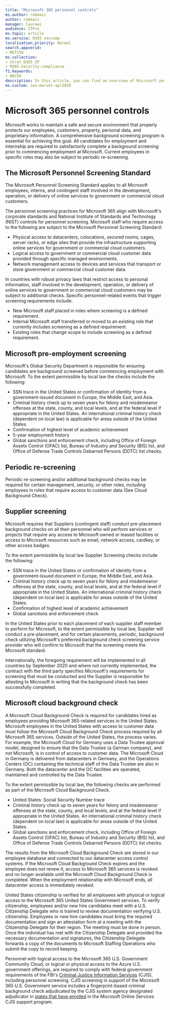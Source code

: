```yaml
---
title: "Microsoft 365 personnel controls"
ms.author: robmazz
author: robmazz
manager: laurawi
audience: ITPro
ms.topic: article
ms.service: O365-seccomp
localization_priority: Normal
search.appverid:
- MET150
ms.collection:
- Strat_O365_IP
- M365-security-compliance
f1.keywords:
- NOCSH
description: In this article, you can find an overview of Microsoft personnel screening practices for Microsoft 365.
ms.custom: seo-marvel-apr2020
---
```


# Microsoft 365 personnel controls

Microsoft works to maintain a safe and secure environment that properly protects our employees, customers, property, personal data, and proprietary information. A comprehensive background screening program is essential for achieving this goal. All candidates for employment and internship are required to satisfactorily complete a background screening prior to commencing employment at Microsoft. Current employees in specific roles may also be subject to periodic re-screening.

## The Microsoft Personnel Screening Standard

The Microsoft Personnel Screening Standard applies to all Microsoft employees, interns, and contingent staff involved in the development, operation, or delivery of online services to government or commercial cloud customers.

The personnel screening practices for Microsoft 365 align with Microsoft's corporate standards and National Institute of Standards and Technology (NIST) controls for personnel screening. Microsoft staff who require access to the following are subject to the Microsoft Personnel Screening Standard:

- Physical access to datacenters, colocations, secured rooms, cages, server racks, or edge sites that provide the infrastructure supporting online services for government or commercial cloud customers.
- Logical access to government or commercial cloud customer data provided through specific managed environments.
- Network management access to devices and services that transport or store government or commercial cloud customer data.

In countries with robust privacy laws that restrict access to personal information, staff involved in the development, operation, or delivery of online services to government or commercial cloud customers may be subject to additional checks. Specific personnel-related events that trigger screening requirements include:

- New Microsoft staff placed in roles where screening is a defined requirement.
- Internal Microsoft staff transferred or moved to an existing role that currently includes screening as a defined requirement.
- Existing roles that change scope to include screening as a defined requirement.

## Microsoft pre-employment screening

Microsoft's Global Security Department is responsible for ensuring candidates are background screened before commencing employment with Microsoft.
To the extent permissible by local law the checks include the following:

- SSN trace in the United States or confirmation of identity from a government-issued document in Europe, the Middle East, and Asia.
- Criminal history check up to seven years for felony and misdemeanor offenses at the state, county, and local levels, and at the federal level if appropriate in the United States. An international criminal history check (dependent on local law) is applicable for areas outside of the United States.
- Confirmation of highest level of academic achievement
- 5-year employment history
- Global sanctions and enforcement check, including Office of Foreign Assets Control (OFAC) list, Bureau of Industry and Security (BIS) list, and Office of Defense Trade Controls Debarred Persons (DDTC) list checks.

## Periodic re-screening

Periodic re-screening and/or additional background checks may be required for certain management, security, or other roles, including employees in roles that require access to customer data (See Cloud Background Check).

## Supplier screening

Microsoft requires that Suppliers (contingent staff) conduct pre-placement background checks on all their personnel who will perform services or projects that require any access to Microsoft owned or leased facilities or access to Microsoft resources such as email, network access, cardkey, or other access badges.

To the extent permissible by local law Supplier Screening checks include the following:

- SSN trace in the United States or confirmation of identity from a government-issued document in Europe, the Middle East, and Asia.
- Criminal history check up to seven years for felony and misdemeanor offenses at the state, county, and local levels, and at the federal level if appropriate in the United States. An international criminal history check (dependent on local law) is applicable for areas outside of the United States.
- Confirmation of highest level of academic achievement
- Global sanctions and enforcement check

In the United States prior to each placement of each supplier staff member to perform for Microsoft, to the extent permissible by local law, Supplier will conduct a pre-placement, and for certain placements, periodic, background check utilizing Microsoft's preferred background check screening service provider who will confirm to Microsoft that the screening meets the Microsoft standard. 

Internationally, the foregoing requirement will be implemented in all countries by September 2020 and where not currently implemented, the contract with the third party specifies Microsoft's requirements for screening that must be conducted and the Supplier is responsible for attesting to Microsoft in writing that the background check has been successfully completed.

## Microsoft cloud background check

A Microsoft Cloud Background Check is required for candidates hired as employees providing Microsoft 365-related services in the United States. Microsoft employees in the United States with access to customer data must follow the Microsoft Cloud Background Check process required by all Microsoft 365 services. Outside of the United States, the process varies. For example, the Microsoft Cloud for Germany uses a Data Trustee approval model, designed to ensure that the Data Trustee (a German company), and not Microsoft, is in control of access to customer data. The Microsoft Cloud in Germany is delivered from datacenters in Germany, and the Operations Centers (OC) containing the technical staff of the Data Trustee are also in Germany. Both the datacenter and the OC facilities are operated, maintained and controlled by the Data Trustee.

To the extent permissible by local law, the following checks are performed as part of the Microsoft Cloud Background Check.

- United States: Social Security Number trace
- Criminal history check up to seven years for felony and misdemeanor offenses at the state, county, and local levels, and at the federal level if appropriate in the United States. An international criminal history check (dependent on local law) is applicable for areas outside of the United States.
- Global sanctions and enforcement check, including Office of Foreign Assets Control (OFAC) list, Bureau of Industry and Security (BIS) list, and Office of Defense Trade Controls Debarred Persons (DDTC) list checks.

The results from the Microsoft Cloud Background Check are stored in our employee database and connected to our datacenter access control systems. If the Microsoft Cloud Background Check expires and the employee does not renew it, access to Microsoft 365 services is revoked and no longer available until the Microsoft Cloud Background Check is completed. When the employment relationship with Microsoft ends, all datacenter access is immediately revoked.

United States citizenship is verified for all employees with physical or logical access to the Microsoft 365 United States Government services. To verify citizenship, employees and/or new hire candidates meet with a U.S. Citizenship Delegate who is trained to review documentation verifying U.S. citizenship. Employees or new hire candidates must bring the required documentation and sign an attestation form at a meeting with the Citizenship Delegate for their region. The meeting must be done in person. Once the individual has met with the Citizenship Delegate and provided the necessary documentation and signatures, the Citizenship Delegate forwards a copy of the documents to Microsoft Staffing Operations who submit the copy to record keeping.

Personnel with logical access to the Microsoft 365 U.S. Government Community Cloud, or logical or physical access to the Azure U.S. government offerings, are required to comply with federal government requirements of the FBI's [Criminal Justice Information Services](https://www.fbi.gov/services/cjis) (CJIS), including personnel screening. CJIS screening in support of the Microsoft 365 U.S. Government service includes a fingerprint-based criminal background check adjudicated by the CJIS system agency designated adjudicator in [states that have enrolled](https://blogs.office.com/2013/10/23/california-and-microsoft-sign-cjis-security-policy-agreement/) in the Microsoft Online Services CJIS support program.
